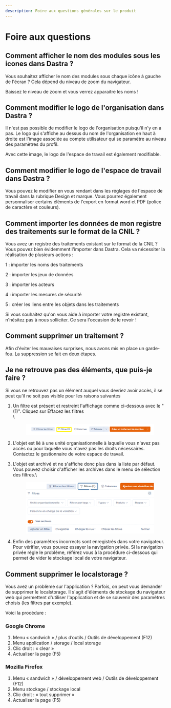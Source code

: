 ```yaml
---
description: Foire aux questions générales sur le produit
---
```


# Foire aux questions

## Comment afficher le nom des modules sous les icones dans Dastra ?

Vous souhaitez afficher le nom des modules sous chaque icône à gauche de l'écran ? Cela dépend du niveau de zoom du navigateur.&#x20;

Baissez le niveau de zoom et vous verrez apparaitre les noms !

## Comment modifier le logo de l'organisation dans Dastra ?

Il n'est pas possible de modifier le logo de l'organisation puisqu'il n'y en a pas. Le logo qui s'affiche au dessus du nom de l'organisation en haut à droite est l'image associée au compte utilisateur qui se paramètre au niveau des paramètres du profil.

Avec cette image, le logo de l'espace de travail est également modifiable.

## Comment modifier le logo de l'espace de travail dans Dastra ?

Vous pouvez le modifier en vous rendant dans les réglages de l'espace de travail dans la rubrique Design et marque. Vous pourrez également personnaliser certains éléments de l'export en format word et PDF (police de caractère et couleurs).

## Comment importer les données de mon registre des traitements sur le format de la CNIL ?&#x20;

Vous avez un registre des traitements existant sur le format de la CNIL ? Vous pouvez bien évidemment l'importer dans Dastra. Cela va nécessiter la réalisation de plusieurs actions :&#x20;

1 : importer les noms des traitements&#x20;

2 : importer les jeux de données

3 : importer les acteurs

4 : importer les mesures de sécurité&#x20;

5 : créer les liens entre les objets dans les traitements

Si vous souhaitez qu'on vous aide à importer votre registre existant, n'hésitez pas à nous solliciter. Ce sera l'occasion de le revoir !

## Comment supprimer un traitement ?&#x20;

Afin d'éviter les mauvaises surprises, nous avons mis en place un garde-fou. La suppression se fait en deux étapes.&#x20;

## Je ne retrouve pas des éléments, que puis-je faire ?&#x20;

Si vous ne retrouvez pas un élément auquel vous devriez avoir accès, il se peut qu'il ne soit pas visible pour les raisons suivantes&#x20;

1.  Un filtre est présent et restreint l'affichage comme ci-dessous avec le "(1)". Cliquez sur Effacez les filtres \
    \


    <figure><img src="../.gitbook/assets/image (2) (1) (1) (1) (1) (1) (1) (1).png" alt=""><figcaption></figcaption></figure>
2. L'objet est lié à une unité organisationnelle à laquelle vous n'avez pas accès ou pour laquelle vous n'avez pas les droits nécessaires. Contactez le gestionnaire de votre espace de travail.
3.  L'objet est archivé et ne s'affiche donc plus dans la liste par défaut. Vous pouvez choisir d'afficher les archives dans le menu de sélection des filtres.\


    <figure><img src="../.gitbook/assets/image (4) (1) (4).png" alt=""><figcaption></figcaption></figure>


4. Enfin des paramètres incorrects sont enregistrés dans votre navigateur. Pour vérifier, vous pouvez essayer la navigation privée. Si la navigation privée règle le problème, référez vous à la procédure ci-dessous qui permet de vider le stockage local de votre navigateur.

## Comment supprimer le localstorage ?

Vous avez un problème sur l'application ? Parfois, on peut vous demander de supprimer le localstorage. Il s'agit d'éléments de stockage du navigateur web qui permettent d'utiliser l'application et de se souvenir des paramètres choisis (les filtres par exemple).&#x20;

Voici la procédure :&#x20;

### Google Chrome

1. Menu « sandwich » / plus d’outils / Outils de développement (F12)
2. Menu application / storage / local storage
3. Clic droit : « clear »
4. Actualiser la page (F5)

### Mozilla Firefox

1. Menu « sandwich » / développement web / Outils de développement (F12)
2. Menu stockage / stockage local
3. Clic droit : « tout supprimer »
4. Actualiser la page (F5)
